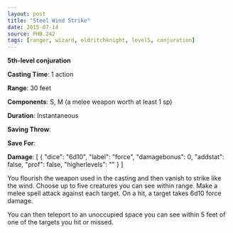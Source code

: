 ```yaml
---
layout: post
title: "Steel Wind Strike"
date: 2015-07-14
source: PHB.242
tags: [ranger, wizard, eldritchknight, level5, conjuration]
---
```


**5th-level conjuration**

**Casting Time**: 1 action

**Range**: 30 feet

**Components**: S, M (a melee weapon worth at least 1 sp)

**Duration**: Instantaneous

**Saving Throw**:

**Save For**:

**Damage**: [ { "dice": "6d10", "label": "force", "damagebonus": 0, "addstat": false, "prof": false, "higherlevels": "" } ]

You flourish the weapon used in the casting and then vanish to strike like the wind. Choose up to five creatures you can see within range. Make a melee spell
attack against each target. On a hit, a target takes 6d10 force damage.

You can then teleport to an unoccupied space you can see within 5 feet of one of the targets you hit or missed.